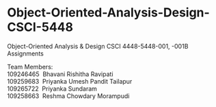 

# Object-Oriented-Analysis-Design-CSCI-5448
Object-Oriented Analysis &amp; Design CSCI 4448-5448-001, -001B Assignments


Team Members: </br>
109246465&nbsp;&nbsp;Bhavani Rishitha Ravipati</br>
109259683&nbsp;&nbsp;Priyanka Umesh Pandit Tailapur</br>
109265722&nbsp;&nbsp;Priyanka Sundaram</br>
109258663&nbsp;&nbsp;Reshma Chowdary Morampudi</br>
</br></br>


